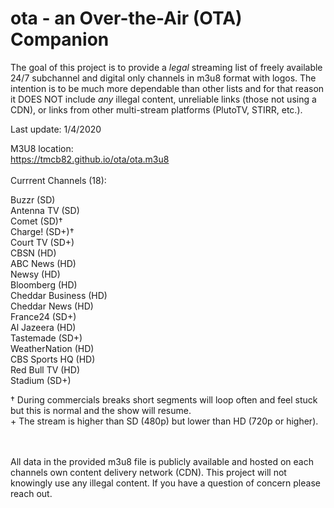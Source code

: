# ota - an Over-the-Air (OTA) Companion
The goal of this project is to provide  a *legal* streaming list of freely available 24/7 subchannel and digital only channels in m3u8 format with logos. The intention is to be much more dependable than other lists and for that reason it DOES NOT include *any* illegal content, unreliable links (those not using a CDN), or links from other multi-stream platforms (PlutoTV, STIRR, etc.).

Last update: 1/4/2020


M3U8 location:<br>
https://tmcb82.github.io/ota/ota.m3u8
<br><br>
Currrent Channels (18):

Buzzr (SD)<br>
Antenna TV (SD)<br>
Comet (SD)†<br>
Charge! (SD+)†<br>
Court TV (SD+)<br>
CBSN (HD)<br>
ABC News (HD)<br>
Newsy (HD)<br>
Bloomberg (HD)<br>
Cheddar Business (HD)<br>
Cheddar News (HD)<br>
France24 (SD+)<br>
Al Jazeera (HD)<br>
Tastemade (SD+)<br>
WeatherNation (HD)<br>
CBS Sports HQ (HD)<br>
Red Bull TV (HD)<br>
Stadium (SD+)<br>


† During commercials breaks short segments will loop often and feel stuck but this is normal and the show will resume.<br>
\+ The stream is higher than SD (480p) but lower than HD (720p or higher).


<br><br>
All data in the provided m3u8 file is publicly available and hosted on each channels own content delivery network (CDN). This project  will not knowingly use any illegal content. If you have a question of concern please reach out.
